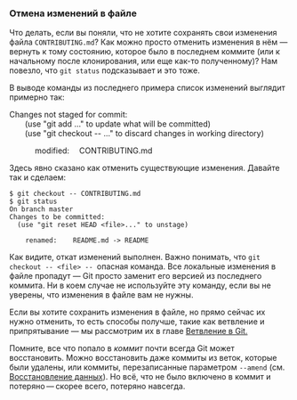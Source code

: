 ### **Отмена изменений в файле**
Что делать, если вы поняли, что не хотите сохранять свои изменения файла `CONTRIBUTING.md`? Как можно просто отменить изменения в нём — вернуть к тому состоянию, которое было в последнем коммите (или к начальному после клонирования, или еще как-то полученному)? Нам повезло, что `git status` подсказывает и это тоже.

В выводе команды из последнего примера список изменений выглядит примерно так:

Changes not staged for commit:  
  &emsp;&emsp;(use "git add <file>..." to update what will be committed)  
  &emsp;&emsp;(use "git checkout -- <file>..." to discard changes in working directory)
     
&emsp;&emsp;&emsp;      modified:   &emsp;CONTRIBUTING.md
    
    
Здесь явно сказано как отменить существующие изменения. Давайте так и сделаем:
```
$ git checkout -- CONTRIBUTING.md
$ git status
On branch master
Changes to be committed:
  (use "git reset HEAD <file>..." to unstage)

    renamed:    README.md -> README
```
Как видите, откат изменений выполнен.
Важно понимать, что `git checkout -- <file> -- `опасная команда. Все локальные изменения в файле пропадут — Git просто заменит его версией из последнего коммита. Ни в коем случае не используйте эту команду, если вы не уверены, что изменения в файле вам не нужны.

Если вы хотите сохранить изменения в файле, но прямо сейчас их нужно отменить, то есть способы получше, такие как ветвление и припрятывание — мы рассмотрим их в главе
[Ветвление в Git.](https://git-scm.com/book/ru/v2/ch00/ch03-git-branching)

Помните, все что попало в *коммит* почти всегда Git может восстановить. Можно восстановить даже коммиты из веток, которые были удалены, или коммиты, перезаписанные параметром `--amend` (см. [Восстановление данных](https://git-scm.com/book/ru/v2/ch00/r_data_recovery)). Но всё, что не было включено в коммит и потеряно — скорее всего, потеряно навсегда.
